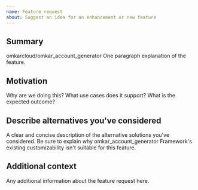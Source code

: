 ```yaml
---
name: Feature request
about: Suggest an idea for an enhancement or new feature
---
```


## Summary
omkarcloud/omkar_account_generator
One paragraph explanation of the feature.

## Motivation

Why are we doing this? What use cases does it support? What is the expected outcome?

## Describe alternatives you've considered

A clear and concise description of the alternative solutions you've considered. Be sure to explain why omkar_account_generator Framework's existing customizability isn't suitable for this feature.

## Additional context

Any additional information about the feature request here.
